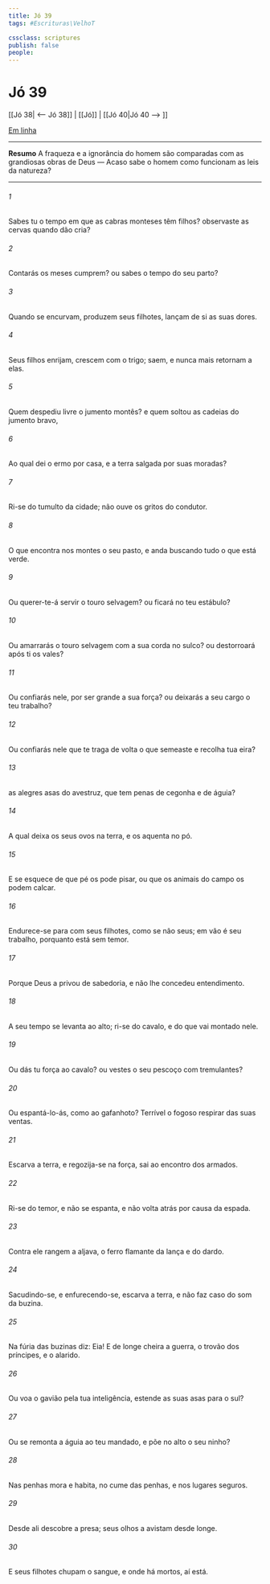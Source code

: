 ```yaml
---
title: Jó 39
tags: #Escrituras\VelhoT

cssclass: scriptures
publish: false
people:
---
```


# Jó 39
[[Jó 38| <-- Jó 38]] | [[Jó]] | [[Jó 40|Jó 40 --> ]]

[Em linha](https://churchofjesuschrist.org/study/scriptures/ot/job/39?lang=por)

---
__Resumo__
A fraqueza e a ignorância do homem são comparadas com as grandiosas obras de Deus — Acaso sabe o homem como funcionam as leis da natureza?

---
###### 1 
Sabes tu o tempo em que as cabras monteses têm filhos?  observaste as cervas quando dão cria?

###### 2 
Contarás os meses  cumprem? ou sabes o tempo do seu parto?

###### 3 
Quando se encurvam, produzem seus filhotes,  lançam de si as suas dores.

###### 4 
Seus filhos enrijam, crescem com o trigo; saem, e nunca mais retornam a elas.

###### 5 
Quem despediu livre o jumento montês? e quem soltou as cadeias do jumento bravo,

###### 6 
Ao qual dei o ermo por casa, e a terra salgada por suas moradas?

###### 7 
Ri-se do tumulto da cidade; não ouve os gritos do condutor.

###### 8 
O que encontra nos montes  o seu pasto, e anda buscando tudo o que está verde.

###### 9 
Ou querer-te-á servir o touro selvagem? ou ficará no teu estábulo?

###### 10 
Ou amarrarás o touro selvagem com a sua corda no sulco? ou destorroará após ti os vales?

###### 11 
Ou confiarás nele, por ser grande a sua força? ou deixarás a seu cargo o teu trabalho?

###### 12 
Ou confiarás nele que te traga de volta o que semeaste e  recolha  tua eira?

###### 13 
 as alegres asas do avestruz, que tem penas de cegonha e de águia?

###### 14 
A qual deixa os seus ovos na terra, e os aquenta no pó.

###### 15 
E se esquece de que  pé os pode pisar, ou que os animais do campo os podem calcar.

###### 16 
Endurece-se para com seus filhotes, como se não  seus; em vão é seu trabalho, porquanto está sem temor.

###### 17 
Porque Deus a privou de sabedoria, e não lhe concedeu entendimento.

###### 18 
A seu tempo se levanta ao alto; ri-se do cavalo, e do que vai montado nele.

###### 19 
Ou dás tu força ao cavalo? ou vestes o seu pescoço com  tremulantes?

###### 20 
Ou espantá-lo-ás, como ao gafanhoto? Terrível  o fogoso respirar das suas ventas.

###### 21 
Escarva a terra, e regozija-se na  força,  sai ao encontro dos armados.

###### 22 
Ri-se do temor, e não se espanta, e não volta atrás por causa da espada.

###### 23 
Contra ele rangem a aljava, o ferro flamante da lança e do dardo.

###### 24 
Sacudindo-se, e enfurecendo-se, escarva a terra, e não faz caso do som da buzina.

###### 25 
Na fúria  das buzinas diz: Eia! E de longe cheira a guerra,  o trovão dos príncipes, e o alarido.

###### 26 
Ou voa o gavião pela tua inteligência,  estende as suas asas para o sul?

###### 27 
Ou se remonta a águia ao teu mandado, e põe no alto o seu ninho?

###### 28 
Nas penhas mora e habita, no cume das penhas, e nos lugares seguros.

###### 29 
Desde ali descobre a presa; seus olhos a avistam desde longe.

###### 30 
E seus filhotes chupam o sangue, e onde há mortos, aí está.

